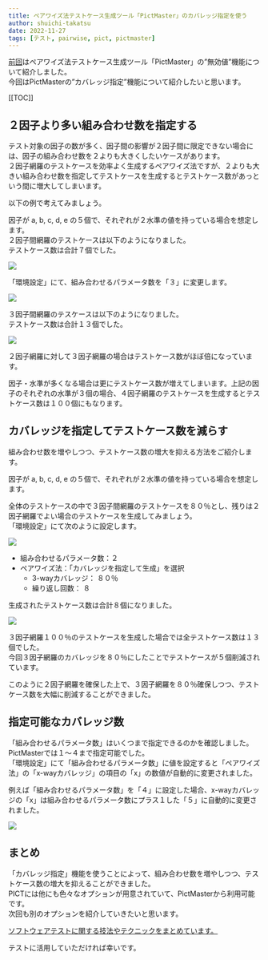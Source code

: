 ```yaml
---
title: ペアワイズ法テストケース生成ツール「PictMaster」のカバレッジ指定を使う
author: shuichi-takatsu
date: 2022-11-27
tags: [テスト, pairwise, pict, pictmaster]
---
```


[前回](/blogs/2022/10/01/pictmaster-Invalid-value-option/)はペアワイズ法テストケース生成ツール「PictMaster」の”無効値”機能について紹介しました。  
今回はPictMasterの”カバレッジ指定”機能について紹介したいと思います。

[[TOC]]

## ２因子より多い組み合わせ数を指定する

テスト対象の因子の数が多く、因子間の影響が２因子間に限定できない場合には、因子の組み合わせ数を２よりも大きくしたいケースがあります。  
２因子網羅のテストケースを効率よく生成するペアワイズ法ですが、２よりも大きい組み合わせ数を指定してテストケースを生成するとテストケース数があっという間に増大してしまいます。  

以下の例で考えてみましょう。  

因子が a, b, c, d, e の５個で、それぞれが２水準の値を持っている場合を想定します。  
２因子間網羅のテストケースは以下のようになりました。  
テストケース数は合計７個でした。

![](https://gyazo.com/08c876ec8b0de78e9f46194d0400a28d.png)

「環境設定」にて、組み合わせるパラメータ数を「３」に変更します。

![](https://gyazo.com/addf3834dabaa8a1f782820abf411a19.png)

３因子間網羅のテスケースは以下のようになりました。  
テストケース数は合計１３個でした。

![](https://gyazo.com/208bda045956d8c05119c979193dab9c.png)

２因子網羅に対して３因子網羅の場合はテストケース数がほぼ倍になっています。  

因子・水準が多くなる場合は更にテストケース数が増えてしまいます。上記の因子のそれぞれの水準が３個の場合、４因子網羅のテストケースを生成するとテストケース数は１００個にもなります。  

## カバレッジを指定してテストケース数を減らす

組み合わせ数を増やしつつ、テストケース数の増大を抑える方法をご紹介します。  

因子が a, b, c, d, e の５個で、それぞれが２水準の値を持っている場合を想定します。

全体のテストケースの中で３因子間網羅のテストケースを８０％とし、残りは２因子網羅でよい場合のテストケースを生成してみましょう。  
「環境設定」にて次のように設定します。  

![](https://gyazo.com/680814b45bd463e87e2c7cb048979875.png)

- 組み合わせるパラメータ数：２  
- ペアワイズ法：「カバレッジを指定して生成」を選択  
    -  3-wayカバレッジ： ８０％
    - 繰り返し回数： ８

生成されたテストケース数は合計８個になりました。  

![](https://gyazo.com/ca12f98c876309ca2994c922ba46dfe0.png)

３因子網羅１００％のテストケースを生成した場合では全テストケース数は１３個でした。  
今回３因子網羅のカバレッジを８０％にしたことでテストケースが５個削減されています。  

このように２因子網羅を確保した上で、３因子網羅を８０％確保しつつ、テストケース数を大幅に削減することができました。

## 指定可能なカバレッジ数

「組み合わせるパラメータ数」はいくつまで指定できるのかを確認しました。  
PictMasterでは１～４まで指定可能でした。  
「環境設定」にて「組み合わせるパラメータ数」に値を設定すると「ペアワイズ法」の「x-wayカバレッジ」の項目の「x」の数値が自動的に変更されました。  

例えば「組み合わせるパラメータ数」を「４」に設定した場合、x-wayカバレッジの「x」は組み合わせるパラメータ数にプラス１した「５」に自動的に変更されました。

![](https://gyazo.com/b64f6cfdaaf2b022a2284b1f7486e8fb.png)

## まとめ

「カバレッジ指定」機能を使うことによって、組み合わせ数を増やしつつ、テストケース数の増大を抑えることができました。  
PICTには他にも色々なオプションが用意されていて、PictMasterから利用可能です。  
次回も別のオプションを紹介していきたいと思います。

[ソフトウェアテストに関する技法やテクニックをまとめています。](/testing/)

テストに活用していただければ幸いです。
